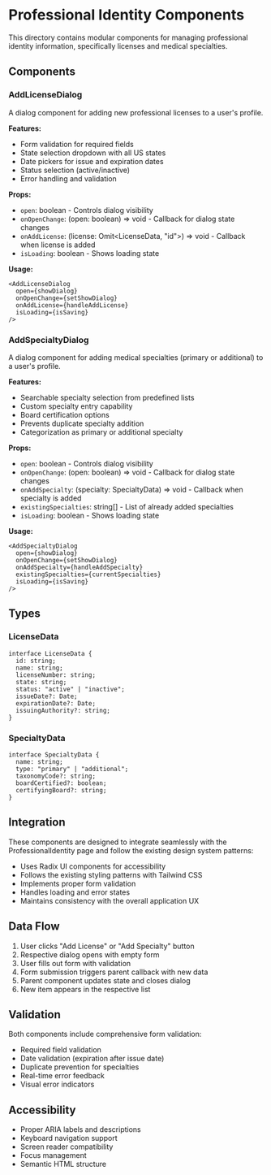 # Professional Identity Components

This directory contains modular components for managing professional identity information, specifically licenses and medical specialties.

## Components

### AddLicenseDialog

A dialog component for adding new professional licenses to a user's profile.

**Features:**

- Form validation for required fields
- State selection dropdown with all US states
- Date pickers for issue and expiration dates
- Status selection (active/inactive)
- Error handling and validation

**Props:**

- `open`: boolean - Controls dialog visibility
- `onOpenChange`: (open: boolean) => void - Callback for dialog state changes
- `onAddLicense`: (license: Omit<LicenseData, "id">) => void - Callback when license is added
- `isLoading`: boolean - Shows loading state

**Usage:**

```tsx
<AddLicenseDialog
  open={showDialog}
  onOpenChange={setShowDialog}
  onAddLicense={handleAddLicense}
  isLoading={isSaving}
/>
```

### AddSpecialtyDialog

A dialog component for adding medical specialties (primary or additional) to a user's profile.

**Features:**

- Searchable specialty selection from predefined lists
- Custom specialty entry capability
- Board certification options
- Prevents duplicate specialty addition
- Categorization as primary or additional specialty

**Props:**

- `open`: boolean - Controls dialog visibility
- `onOpenChange`: (open: boolean) => void - Callback for dialog state changes
- `onAddSpecialty`: (specialty: SpecialtyData) => void - Callback when specialty is added
- `existingSpecialties`: string[] - List of already added specialties
- `isLoading`: boolean - Shows loading state

**Usage:**

```tsx
<AddSpecialtyDialog
  open={showDialog}
  onOpenChange={setShowDialog}
  onAddSpecialty={handleAddSpecialty}
  existingSpecialties={currentSpecialties}
  isLoading={isSaving}
/>
```

## Types

### LicenseData

```tsx
interface LicenseData {
  id: string;
  name: string;
  licenseNumber: string;
  state: string;
  status: "active" | "inactive";
  issueDate?: Date;
  expirationDate?: Date;
  issuingAuthority?: string;
}
```

### SpecialtyData

```tsx
interface SpecialtyData {
  name: string;
  type: "primary" | "additional";
  taxonomyCode?: string;
  boardCertified?: boolean;
  certifyingBoard?: string;
}
```

## Integration

These components are designed to integrate seamlessly with the ProfessionalIdentity page and follow the existing design system patterns:

- Uses Radix UI components for accessibility
- Follows the existing styling patterns with Tailwind CSS
- Implements proper form validation
- Handles loading and error states
- Maintains consistency with the overall application UX

## Data Flow

1. User clicks "Add License" or "Add Specialty" button
2. Respective dialog opens with empty form
3. User fills out form with validation
4. Form submission triggers parent callback with new data
5. Parent component updates state and closes dialog
6. New item appears in the respective list

## Validation

Both components include comprehensive form validation:

- Required field validation
- Date validation (expiration after issue date)
- Duplicate prevention for specialties
- Real-time error feedback
- Visual error indicators

## Accessibility

- Proper ARIA labels and descriptions
- Keyboard navigation support
- Screen reader compatibility
- Focus management
- Semantic HTML structure
